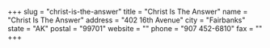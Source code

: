 +++
slug = "christ-is-the-answer"
title = "Christ Is The Answer"
name = "Christ Is The Answer"
address = "402 16th Avenue"
city = "Fairbanks"
state = "AK"
postal = "99701"
website = ""
phone = "907 452-6810"
fax = ""
+++
